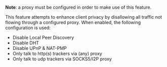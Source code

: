 **Note**: a proxy must be configured in order to make use of this feature.

This feature attempts to enhance client privacy by disallowing all traffic not flowing through a configured proxy. When enabled, the following configuration is used:

* Disable Local Peer Discovery
* Disable DHT
* Disable UPnP & NAT-PMP
* Only talk to http(s) trackers via (any) proxy
* Only talk to udp trackers via SOCKS5/I2P proxy
